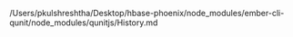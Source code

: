 /Users/pkulshreshtha/Desktop/hbase-phoenix/node_modules/ember-cli-qunit/node_modules/qunitjs/History.md